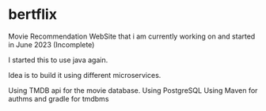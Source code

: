 # bertflix
Movie Recommendation WebSite that i am currently working on and started in June 2023 (Incomplete)

I started this to use java again.

Idea is to build it using different microservices.

Using TMDB api for the movie database.
Using PostgreSQL
Using Maven for authms and gradle for tmdbms


